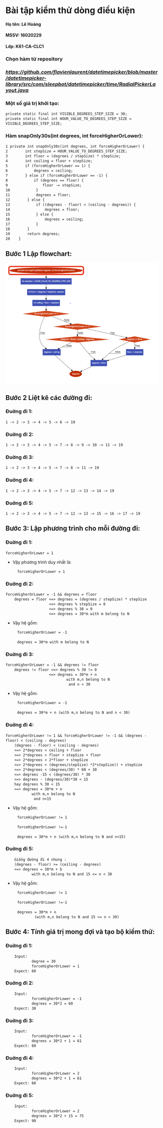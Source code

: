 # Bài tập kiểm thử dòng điều kiện

#### Họ tên: Lê Hoàng
#### MSSV: 16020229
#### Lớp: K61-CA-CLC1
### **Chọn hàm từ repository**
### ***https://github.com/flavienlaurent/datetimepicker/blob/master/datetimepicker-library/src/com/sleepbot/datetimepicker/time/RadialPickerLayout.java***
### **Một số giá trị khởi tạo:** #
```
private static final int VISIBLE_DEGREES_STEP_SIZE = 30;
private static final int HOUR_VALUE_TO_DEGREES_STEP_SIZE = VISIBLE_DEGREES_STEP_SIZE;
```

### **Hàm snapOnly30s(int degrees, int forceHigherOrLower)**: #
```
1 private int snapOnly30s(int degrees, int forceHigherOrLower) {
2        int stepSize = HOUR_VALUE_TO_DEGREES_STEP_SIZE;
3        int floor = (degrees / stepSize) * stepSize;
4        int ceiling = floor + stepSize;
5        if (forceHigherOrLower == 1) {
6            degrees = ceiling;
7        } else if (forceHigherOrLower == -1) {
8            if (degrees == floor) {
9                floor -= stepSize;
10            }
11            degrees = floor;
12        } else {
13            if ((degrees - floor) < (ceiling - degrees)) {
14                degrees = floor;
15            } else {
16                degrees = ceiling;
17            }
18        }
19        return degrees;
20    }
```
## Bước 1 Lập flowchart:
![](flowchart_.png)
## Bước 2 Liệt kê các đường đi:
### Đuờng đi 1: 
    1 -> 2 -> 3 -> 4 -> 5 -> 6 -> 19
### Đuờng đi 2: 
    1 -> 2 -> 3 -> 4 -> 5 -> 7 -> 8 -> 9 -> 10 -> 11 -> 19
### Đuờng đi 3: 
    1 -> 2 -> 3 -> 4 -> 5 -> 7 -> 8 -> 11 -> 19
### Đuờng đi 4: 
    1 -> 2 -> 3 -> 4 -> 5 -> 7 -> 12 -> 13 -> 14 -> 19
### Đuờng đi 5:
    1 -> 2 -> 3 -> 4 -> 5 -> 7 -> 12 -> 13 -> 15 -> 16 -> 17 -> 19

## Bước 3: Lập phương trình cho mỗi đường đi:
### Đuờng đi 1:
    forceHigherOrLower = 1

- Vậy phương trình duy nhất là: 

        forceHigherOrLower = 1
### Đuờng đi 2: 
    forceHigherOrLower = -1 && degrees = floor
        degrees = floor <=> degrees = (degrees / stepSize) * stepSize
                        <=> degrees % stepSize = 0 
                        <=> degrees % 30 = 0
                        <=> degrees = 30*m with m belong to N

- Vậy hệ gồm:
        
        forceHigherOrLower = -1
        
        degrees = 30*m with m belong to N
### Đuờng đi 3:
    forceHigherOrLower = -1 && degrees != floor
        degrees != floor <=> degrees % 30 != 0
                        <=> degrees = 30*m + n 
                                with m,n belong to N
                                 and n < 30
- Vậy hệ gồm:

        forceHigherOrLower = -1 
       
        degrees = 30*m + n (with m,n belong to N and n < 30)
### Đuờng đi 4:
    forceHigherOrLower != 1 && forceHigherOrLower != -1 && (degrees - floor) < (ceiling - degrees)
        (degrees - floor) < (ceiling - degrees)
        <=> 2*degrees < ceiling + floor
        <=> 2*degrees < floor + stepSize + floor
        <=> 2*degrees < 2*floor + stepSize
        <=> 2*degrees < (degrees/stepSize) *2*stepSize)) + stepSize
        <=> 2*degrees < (degrees/30) * 60 + 30
        <=> degrees -15 < (degrees/30) * 30
        <=> degrees - (degrees/30)*30 < 15
        hay degrees % 30 < 15
        <=> degrees = 30*m + n 
                with m,n belong to N
                 and n<15
        
- Vậy hệ gồm:

        forceHigherOrLower != 1
        
        forceHigherOrLower !=-1
        
        degrees = 30*m + n (with m,n belong to N and n<15)
### Đuờng đi 5: 
        Giống đường đi 4 nhưng :
        (degrees - floor) >= (ceiling - degrees)
        <=> degrees = 30*m + b 
                with m,n belong to N and 15 <= n < 30

- Vậy hệ gồm:
        
        forceHigherOrLower != 1
        
        forceHigherOrLower !=-1
        
        degrees = 30*m + n 
                (with m,n belong to N and 15 <= n < 30)
## Bước 4: Tính giá trị mong đợi và tạo bộ kiểm thử:
### Đuờng đi 1:
        Input:
                degree = 30
                forceHigherOrLower = 1
        Expect: 60
### Đuờng đi 2:
        Input:
                forceHigherOrLower = -1 
                degrees = 30*2 = 60       
        Expect: 30
### Đuờng đi 3:
        Input:
                forceHigherOrLower = -1
                degrees = 30*2 + 1 = 61       
        Expect: 60
### Đuờng đi 4:
        Input:
                forceHigherOrLower = 2
                degrees = 30*2 + 1 = 61       
        Expect: 60
### Đuờng đi 5:
        Input:
                forceHigherOrLower = 2
                degrees = 30*2 + 15 = 75      
        Expect: 90



